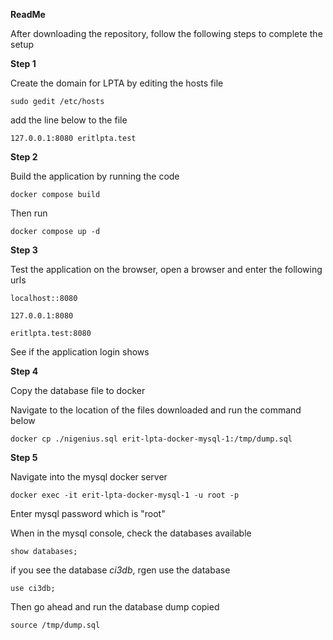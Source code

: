 ****ReadMe****

After downloading the repository, follow the following steps to complete the setup

**Step 1**

Create the domain for LPTA by editing the hosts file

``sudo gedit /etc/hosts``

add the line below to the file

``127.0.0.1:8080 eritlpta.test``


**Step 2**

Build the application by running the code 

``docker compose build``

Then run

``docker compose up -d``


**Step 3**

Test the application on the browser, open a browser and enter the following urls 

``localhost::8080``

``127.0.0.1:8080``

``eritlpta.test:8080``

See if the application login shows


**Step 4**

Copy the database file to docker

Navigate to the location of the files downloaded and run the command below

``docker cp ./nigenius.sql erit-lpta-docker-mysql-1:/tmp/dump.sql``


**Step 5**

Navigate into the mysql docker server

``docker exec -it erit-lpta-docker-mysql-1 -u root -p``

Enter mysql password which is "root"

When in the mysql console, check the databases available

``show databases;``

if you see the database *ci3db*, rgen use the database

``use ci3db;``


Then go ahead and run the database dump copied

``source /tmp/dump.sql``





